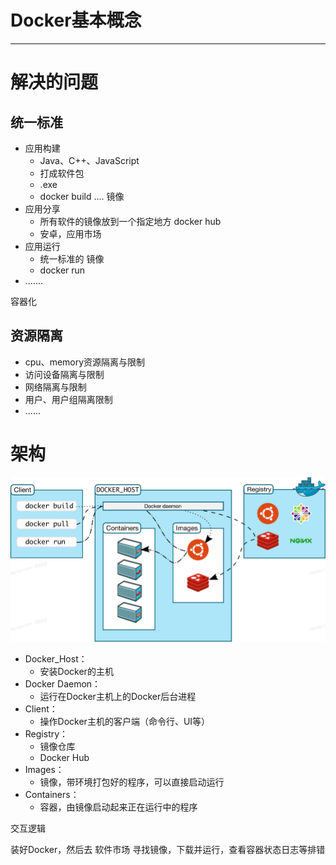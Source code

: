 # Docker基本概念

----

# 解决的问题

## 统一标准
+ 应用构建
  - Java、C++、JavaScript
  - 打成软件包
  - .exe
  - docker build ....   镜像
+ 应用分享
  - 所有软件的镜像放到一个指定地方  docker hub
  - 安卓，应用市场
+ 应用运行
  - 统一标准的 镜像
  - docker run
+ .......

容器化



## 资源隔离

+ cpu、memory资源隔离与限制
+ 访问设备隔离与限制
+ 网络隔离与限制
+ 用户、用户组隔离限制
+ ......

# 架构

![](../images/2021/12/20211215145505.png)

+ Docker_Host：
  - 安装Docker的主机
+ Docker Daemon：
  - 运行在Docker主机上的Docker后台进程
+ Client：
  - 操作Docker主机的客户端（命令行、UI等）
+ Registry：
  - 镜像仓库
  - Docker Hub
+ Images：
  - 镜像，带环境打包好的程序，可以直接启动运行
+ Containers：
  - 容器，由镜像启动起来正在运行中的程序

交互逻辑

装好Docker，然后去 软件市场 寻找镜像，下载并运行，查看容器状态日志等排错